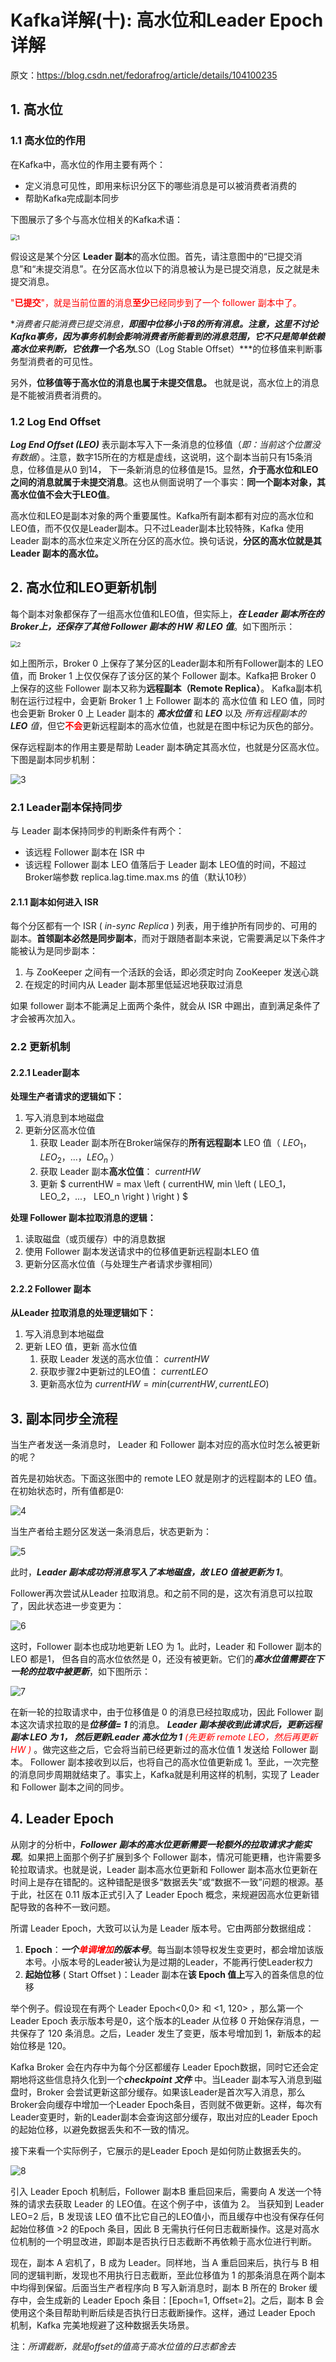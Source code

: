 # Kafka详解(十): 高水位和Leader Epoch详解

原文：https://blog.csdn.net/fedorafrog/article/details/104100235



## 1. 高水位

### 1.1 高水位的作用

在Kafka中，高水位的作用主要有两个：

* 定义消息可见性，即用来标识分区下的哪些消息是可以被消费者消费的
* 帮助Kafka完成副本同步

下图展示了多个与高水位相关的Kafka术语：

<img src="./images/HW_And_Leader_Epoch/1.png" alt="1" style="zoom:67%;" />

假设这是某个分区 **Leader 副本**的高水位图。首先，请注意图中的“已提交消息”和“未提交消息”。在分区高水位以下的消息被认为是已提交消息，反之就是未提交消息。

<font color='red'>"**已提交**"，就是当前位置的消息**至少**已经同步到了一个 follower 副本中了。</font>

**消费者只能消费已提交消息，**即图中位移小于8的所有消息。注意，这里不讨论Kafka事务，因为事务机制会影响消费者所能看到的消息范围，它不只是简单依赖高水位来判断，它依靠一个名为***LSO（Log Stable Offset）***的位移值来判断事务型消费者的可见性。

另外，**位移值等于高水位的消息也属于未提交信息。** 也就是说，高水位上的消息是不能被消费者消费的。

### 1.2 Log End Offset

***Log End Offset (LEO)*** 表示副本写入下一条消息的位移值（*即：当前这个位置没有数据*）。注意，数字15所在的方框是虚线，这说明，这个副本当前只有15条消息，位移值是从0 到14， 下一条新消息的位移值是15。显然，**介于高水位和LEO之间的消息就属于未提交消息**。这也从侧面说明了一个事实：**同一个副本对象，其高水位值不会大于LEO值**。

高水位和LEO是副本对象的两个重要属性。Kafka所有副本都有对应的高水位和LEO值，而不仅仅是Leader副本。只不过Leader副本比较特殊，Kafka 使用 Leader 副本的高水位来定义所在分区的高水位。换句话说，**分区的高水位就是其Leader 副本的高水位。**

## 2. 高水位和LEO更新机制

每个副本对象都保存了一组高水位值和LEO值，但实际上，***在 Leader 副本所在的 Broker上，还保存了其他 Follower 副本的 HW 和 LEO 值***。如下图所示：

<img src="./images/HW_And_Leader_Epoch/2.png" alt="2" style="zoom:67%;" />

如上图所示，Broker 0 上保存了某分区的Leader副本和所有Follower副本的 LEO 值，而 Broker 1 上仅仅保存了该分区的某个 Follower 副本。Kafka把 Broker 0 上保存的这些 Follower 副本又称为**远程副本（Remote Replica）**。 Kafka副本机制在运行过程中，会更新 Broker 1 上 Follower 副本的 高水位值 和 LEO 值，同时也会更新 Broker 0 上 Leader 副本的 ***高水位值*** 和 ***LEO*** 以及 *所有远程副本的 **LEO** 值*，但它<font color='red'>**不会**</font>更新远程副本的高水位值，也就是在图中标记为灰色的部分。

保存远程副本的作用主要是帮助 Leader 副本确定其高水位，也就是分区高水位。下图是副本同步机制：

![3](./images/HW_And_Leader_Epoch/3.jpg)

### 2.1 Leader副本保持同步

与 Leader 副本保持同步的判断条件有两个：

* 该远程 Follower 副本在 ISR 中
* 该远程 Follower 副本 LEO 值落后于 Leader 副本 LEO值的时间，不超过 Broker端参数 replica.lag.time.max.ms 的值（默认10秒）

#### 2.1.1 副本如何进入 ISR

每个分区都有一个 ISR ( *in-sync Replica* ) 列表，用于维护所有同步的、可用的副本。**首领副本必然是同步副本**，而对于跟随者副本来说，它需要满足以下条件才能被认为是同步副本：

1. 与 ZooKeeper 之间有一个活跃的会话，即必须定时向 ZooKeeper 发送心跳
2. 在规定的时间内从 Leader 副本那里低延迟地获取过消息

如果 follower 副本不能满足上面两个条件，就会从 ISR 中踢出，直到满足条件了才会被再次加入。

### 2.2 更新机制

#### 2.2.1 Leader副本

**处理生产者请求的逻辑如下：**

1. 写入消息到本地磁盘
2. 更新分区高水位值
   1. 获取 Leader 副本所在Broker端保存的**所有远程副本** LEO 值（ $LEO_1， LEO_2，...， LEO_n$ ）
   2. 获取 Leader 副本**高水位值**： $currentHW$
   3. 更新 $ currentHW = max \left ( currentHW, min \left ( LEO_1， LEO_2，...， LEO_n \right ) \right ) $

**处理 Follower 副本拉取消息的逻辑：**

1. 读取磁盘（或页缓存）中的消息数据
2. 使用 Follower 副本发送请求中的位移值更新远程副本LEO 值
3. 更新分区高水位值（与处理生产者请求步骤相同）

#### 2.2.2 Follower 副本

**从Leader 拉取消息的处理逻辑如下：**

1. 写入消息到本地磁盘
2. 更新 LEO 值，更新 高水位值
   1. 获取 Leader 发送的高水位值： $currentHW$
   2. 获取步骤2中更新过的LEO值： $currentLEO$
   3. 更新高水位为 $currentHW = min(currentHW, currentLEO)$

## 3. 副本同步全流程

当生产者发送一条消息时， Leader 和 Follower 副本对应的高水位时怎么被更新的呢？

首先是初始状态。下面这张图中的 remote LEO 就是刚才的远程副本的 LEO 值。在初始状态时，所有值都是0:

![4](./images/HW_And_Leader_Epoch/4.png)

当生产者给主题分区发送一条消息后，状态更新为：

![5](./images/HW_And_Leader_Epoch/5.png)

此时，***Leader 副本成功将消息写入了本地磁盘，故 LEO 值被更新为 1***。

Follower再次尝试从Leader 拉取消息。和之前不同的是，这次有消息可以拉取了，因此状态进一步变更为：

![6](./images/HW_And_Leader_Epoch/6.png)

这时，Follower 副本也成功地更新 LEO 为 1。此时，Leader 和 Follower 副本的 LEO 都是1， 但各自的高水位依然是 0，还没有被更新。它们的***高水位值需要在下一轮的拉取中被更新***，如下图所示：

![7](./images/HW_And_Leader_Epoch/7.png)

在新一轮的拉取请求中，由于位移值是 0 的消息已经拉取成功，因此 Follower 副本这次请求拉取的是***位移值= 1*** 的消息。 ***Leader 副本接收到此请求后，更新远程副本 LEO 为 1， 然后更新Leader 高水位为 1***  <font color='red'>*(先更新 remote LEO，然后再更新 HW )* </font> 。做完这些之后，它会将当前已经更新过的高水位值 1 发送给 Follower 副本。 Follower 副本接收到以后，也将自己的高水位值更新成 1。至此，一次完整的消息同步周期就结束了。事实上，Kafka就是利用这样的机制，实现了 Leader 和 Follower 副本之间的同步。

## 4. Leader Epoch 

从刚才的分析中，***Follower 副本的高水位更新需要一轮额外的拉取请求才能实现***。如果把上面那个例子扩展到多个 Follower 副本，情况可能更糟，也许需要多轮拉取请求。也就是说，Leader 副本高水位更新和 Follower 副本高水位更新在时间上是存在错配的。这种错配是很多“数据丢失”或“数据不一致”问题的根源。基于此，社区在 0.11 版本正式引入了 Leader Epoch 概念，来规避因高水位更新错配导致的各种不一致问题。

所谓 Leader Epoch，大致可以认为是 Leader 版本号。它由两部分数据组成：

1. **Epoch**：***一个<font color='red'>单调增加</font>的版本号***。每当副本领导权发生变更时，都会增加该版本号。小版本号的Leader被认为是过期的Leader，不能再行使Leader权力
2. **起始位移** ( Start Offset )：Leader 副本在**该 Epoch 值上**写入的首条信息的位移

举个例子。假设现在有两个 Leader Epoch<0,0> 和 <1, 120> ，那么第一个 Leader Epoch 表示版本号是0，这个版本的Leader 从位移 0 开始保存消息，一共保存了 120 条消息。之后，Leader 发生了变更，版本号增加到 1，新版本的起始位移是 120。

Kafka Broker 会在内存中为每个分区都缓存 Leader Epoch数据，同时它还会定期地将这些信息持久化到一个***checkpoint 文件*** 中。当Leader 副本写入消息到磁盘时，Broker 会尝试更新这部分缓存。如果该Leader是首次写入消息，那么Broker会向缓存中增加一个Leader Epoch条目，否则就不做更新。这样，每次有Leader变更时，新的Leader副本会查询这部分缓存，取出对应的Leader Epoch 的起始位移，以避免数据丢失和不一致的情况。

接下来看一个实际例子，它展示的是Leader Epoch 是如何防止数据丢失的。

![8](./images/HW_And_Leader_Epoch/8.png)

引入 Leader Epoch 机制后，Follower 副本B 重启回来后，需要向 A 发送一个特殊的请求去获取 Leader 的 LEO值。在这个例子中，该值为 2。 当获知到 Leader LEO=2 后，B 发现该 LEO 值不比它自己的LEO值小，而且缓存中也没有保存任何起始位移值 >2 的Epoch 条目，因此 B 无需执行任何日志截断操作。这是对高水位机制的一个明显改进，即副本是否执行日志截断不再依赖于高水位进行判断。

现在，副本 A 宕机了，B 成为 Leader。同样地，当 A 重启回来后，执行与 B 相同的逻辑判断，发现也不用执行日志截断，至此位移值为 1 的那条消息在两个副本中均得到保留。后面当生产者程序向 B 写入新消息时，副本 B 所在的 Broker 缓存中，会生成新的 Leader Epoch 条目：[Epoch=1, Offset=2]。之后，副本 B 会使用这个条目帮助判断后续是否执行日志截断操作。这样，通过 Leader Epoch 机制，Kafka 完美地规避了这种数据丢失场景。

注：*所谓截断，就是offset的值高于高水位值的日志都舍去*

